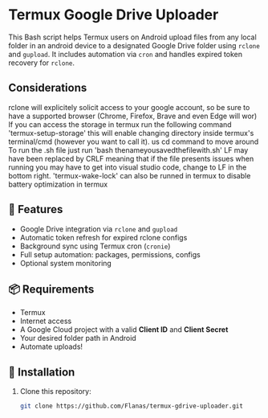 # Termux Google Drive Uploader

This Bash script helps Termux users on Android upload files from any local folder in an android device to a designated Google Drive folder using `rclone` and `gupload`. It includes automation via `cron` and handles expired token recovery for `rclone`.

## Considerations

rclone will explicitely solicit access to your google account, so be sure to have a supported browser (Chrome, Firefox, Brave and even Edge will wor)
If you can access the storage in termux run the following command 'termux-setup-storage' this will enable changing directory inside termux's terminal/cmd (however you want to call it). us cd command to move around
To run the .sh file just run 'bash thenameyousavedthefilewith.sh'
LF may have been replaced by CRLF meaning that if the file presents issues when running you may have to get into visual studio code, change to LF in the bottom right.
'termux-wake-lock' can also be runned in termux to disable battery optimization in termux

## 🔧 Features

- Google Drive integration via `rclone` and `gupload`
- Automatic token refresh for expired rclone configs
- Background sync using Termux cron (`cronie`)
- Full setup automation: packages, permissions, configs
- Optional system monitoring

## 📦 Requirements

- Termux
- Internet access
- A Google Cloud project with a valid **Client ID** and **Client Secret**
- Your desired folder path in Android
- Automate uploads!

## 🚀 Installation

1. Clone this repository:
   ```bash
   git clone https://github.com/Flanas/termux-gdrive-uploader.git
